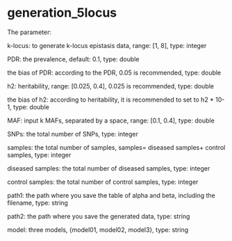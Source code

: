 # generation_5locus


The parameter: 

k-locus: to generate k-locus epistasis data, range: [1, 8], type: integer

PDR: the prevalence, default: 0.1, type: double

the bias of PDR: according to the PDR, 0.05 is recommended, type: double

h2: heritability, range: [0.025, 0.4], 0.025 is recommended, type: double

the bias of h2: according to heritability, it is recommended to set to h2 * 10-1, type: double

MAF: input k MAFs, separated by a space, range: [0.1, 0.4], type: double

SNPs: the total number of SNPs, type: integer

samples: the total number of samples, samples= diseased samples+ control samples, type: integer

diseased samples: the total number of diseased samples, type: integer

control samples: the total number of control samples, type: integer

path1: the path where you save the table of alpha and beta, including the filename, type: string

path2: the path where you save the generated data, type: string

model: three models, {model01, model02, model3}, type: string

